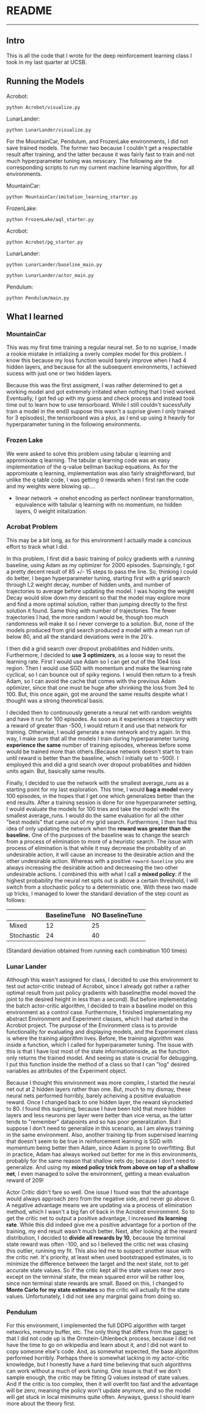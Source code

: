 # README
---
## Intro
This is all the code that I wrote for the deep reinforcement learning class I took in my last quarter at UCSB.
## Running the Models
Acrobot:

`python Acrobot/visualize.py`

LunarLander:

`python LunarLander/visualize.py`

For the MountainCar, Pendulum, and FrozenLake environments, I did not save trained models. The former two because I couldn't get a respectable result after training, and the latter because it was fairly fast to train and not much hyperparameter tuning was nesscary. The following are the corresponding scripts to run my current machine learning algorithm, for all environments.

MountainCar:

`python MountainCar/imitation_learning_starter.py`

FrozenLake:

`python FrozenLake/aql_starter.py`

Acrobot:

`python Acrobot/pg_starter.py`

LunarLander:

`python LunarLander/baseline_main.py`

`python LunarLander/actor_main.py`

Pendulum:

`python Pendulum/main.py`


## What I learned
### MountainCar
This was my first time training a regular neural net. So to no suprise, I made a rookie mistake in intializing a overly complex model for this problem. I know this because my loss function would barely improve when I had 4 hidden layers, and because for all the subsequent environments, I achieved sucess with just one or two hidden layers. 

Because this was the first assigment, I was rather determined to get a working model and got extremely irritated when nothing that I tried worked. Eventually, I got fed up with my guess and check process and instead took time out to learn how to use tensorboard. While I still couldn't sucessfully train a model in the end(I suppose this wasn't a suprise given I only trained for 3 episodes), the tensorboard was a plus, as I end up using it heavily for hyperparameter tuning in the following environments.

### Frozen Lake
We were asked to solve this problem using tabular q learning and appromixate q learning. The tabular q learning code was an easy implementation of the q-value bellman backup equations. As for the appromixate q learning, implementation was also fairly straightforward, but unlike the q table code, I was getting 0 rewards when I first ran the code and my weights were blowing up....

* linear network -> onehot encoding as perfect nonlinear transformation, equivalence with tabular q learning with no momentum, no hidden layers, 0 weight initalization. 

### Acrobat Problem
This may be a bit long, as for this environment I actually made a concious effort to track what I did.

In this problem, I first did a basic training of policy gradients with a running baseline, using Adam as my optimizer for 2000 episodes. Suprisingly, I got a pretty decent result of 85 +/- 15 steps to pass the line. So, thinking I could do better, I began hyperparameter tuning, starting first with a grid search through L2 weight decay, number of hidden units, and number of trajectories to average before updating the model. I was hoping the weight Decay would slow down my descent so that the model may explore more and find a more optimal solution, rather than jumping directly to the first solution it found. Same thing with number of trajectories. The fewer trajectories I had, the more random I would be, though too much randomness will make it so I never converge to a solution. But, none of the models produced from grid search produced a model with a mean run of below 80, and all the standard deviations were in the 20's.

I then did a grid search over dropout probablities and hidden units. Furthermore, I decided to **use 3 optimizers**, as a loose way to reset the learning rate. First I would use Adam so I can get out of the 10e4 loss region. Then I would use SGD with momentum and make the learning rate cyclical, so I can bounce out of spiky regions. I would then return to a fresh Adam, so I can avoid the cache that comes with the previous Adam optimizer, since that one must be huge after shrinking the loss from 3e4 to 100. But, this once again, got me around the same results despite what I thought was a strong theoretical basis.

I decided then to continuously generate  a neural net with random weights and have it run for 100 episodes. As soon as it experiences a trajectory with a reward of greater than -500, I would return it and use that network for training. Otherwise, I would generate a new network and try again. In this way, I make sure that all the models I train during hyperparameter tuning **experience the same** number of training episodes, whereas before some would be trained more than others.(Because network doesn't start to train until reward is better than the baseline, which I initially set to -500). I employed this and did a grid search over dropout probablities and hidden units again. But, basically same results.

Finally, I decided to use the network with the smallest average_runs as a starting point for my last exploration. This time, I would **bag a model** every 100 episodes, in the hopes that I get one which generalizes better than the end results. After a training session is done for one hyperparameter setting, I would evaluate the models for 100 tries and take the model with the smallest average_runs. I would do the same evaluation for all the other "best models" that came out of my grid search. Furthermore, I then had this idea of only updating the network when the **reward was greater than the baseline.** One of the purposes of the baseline was to change the search from a process of elimination to more of a heuristic search. The issue with process of elimination is that while it may decrease the probablity of an undesirable action, it will cause an increase to the desirable action and the other undesirable action. Whereas with a positive `reward-baseline` you are always increasing the desirable action and decreasing the two other undesirable actions. I combined this with what I call a **mixed policy**: if the highest probability the neural net spits out is above a certain threshold, I will switch from a stochastic policy to a deterministic one. With these two made up tricks, I managed to lower the standard deviation of the step count as follows:


| | BaselineTune | NO BaselineTune|
|---| --- | ----|
|Mixed | 12 | 25|
|Stochastic | 24 | 40|

(Standard deviation obtained from running each combination 100 times)

### Lunar Lander

Although this wasn't assigned for class, I decided to use this environment to test out actor-critic instead of Acrobot, since I already got rather a rather optimal result from just policy gradients with baseline(the model moved the joint to the desired height in less than a second). But before implementating the batch actor-critic algorithm, I decided to train a baseline model on this environment as a control case. Furthermore, I finished implementating my abstract Environment and Experiment classes, which I had started in the Acrobot project. The purpose of the Environment class is to provide functionality for evaluating and displaying models, and the Experiment class is where the training algorithm lives. Before, the training algorithm was inside a function, which I called for hyperparameter tuning. The issue with this is that I have lost most of the state informationinside, as the function only returns the trained model. And seeing as state is crucial for debugging, I put this function inside the method of a class so that I can "log" desired variables as attributes of the Experiment object.

Because I thought this environment was more complex, I started the neural net out at 2 hidden layers rather than one. But, much to my dismay, these neural nets performed horribly, barely acheiving a positive evaluation reward. Once I changed back to one hidden layer, the reward skyrocketed to 80. I found this suprising, because I have been told that more hidden layers and less neurons per layer were better than vice versa, as the latter tends to "remember" datapoints and so has poor generalization. But I suppose I don't need to generalize in this scenario, as I am always training in the same environment. Also, another training tip from supervised learning that doesn't seem to be true in reinforcement learning is SGD with momentum being better then Adam, since Adam is prone to overfitting. But in practice, Adam has always worked out better for me in this environments, probably for the same reason that shallow nets do; because I don't need to generalize. And using my **mixed policy trick from above on top of a shallow net**, I even managed to solve the environment, getting a mean evaluation reward of 209!

Actor Critic didn't fare so well. One issue I found was that the advantage would always approach zero from the negative side, and never go above 0. A negative advantage means we are updating via a process of elimination method, which I wasn't a big fan of back in the Acrobot environment. So to get the critic net to output a positive advantage, I increased **its learning rate**. While this did indeed give me a positive advantage for a portion of the training, my end result wasn't much better. Next, after looking at the reward distribution, I decided to **divide all rewards by 10**, because the terminal state reward was often -100, and so I believed the critic net was chasing this outlier, runining my fit. This also led me to suspect another issue with the critic net. It's priority, at least when used bootstrapped estimates, is to minimize the difference between the target and the next state, not to get accurate state values. So if the critic kept all the state values near zero except on the terminal state, the mean squared error will be rather low, since non terminal state rewards are small. Based on this, I changed to **Monte Carlo for my state estimates** so the critic will actually fit the state values. Unfortunately, I did not see any marginal gains from doing so.

### Pendulum
For this environment, I implemented the full DDPG algorithm with target networks, memory buffer, etc. The only thing that differs from the [paper](https://arxiv.org/pdf/1509.02971.pdf) is that I did not code up is the Ornstein-Uhlenbeck process, because I did not have the time to go on wikipedia and learn about it, and I did not want to copy someone else's code. And, as somewhat expected, the base algorithm performed horribly. Perhaps there is somewhat lacking in my actor-critic knowledge, but I honestly have a hard time believing that such algorithms can work without a much of work tuning. One issue is that if we don't sample enough, the critic may be fitting Q values instead of state values. And if the critic is too complex, then it will overfit too fast and the advantage will be zero, meaning the policy won't update anymore, and so the model will get stuck in local minimums quite often. Anyways, guess I should learn more about the theory first.
